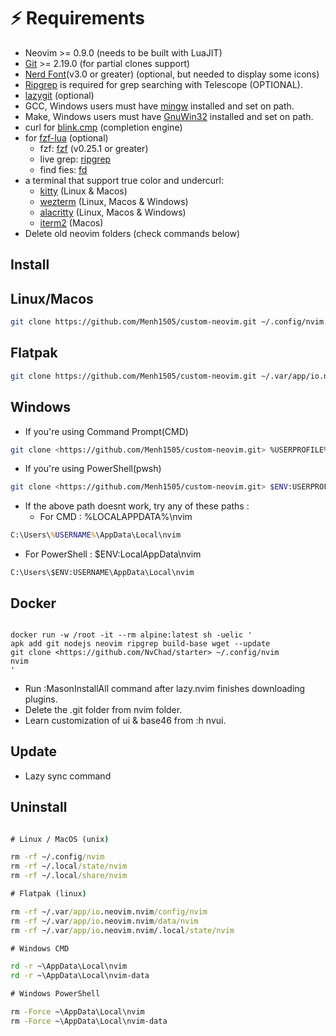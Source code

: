 # ⚡️ Requirements

- Neovim >= 0.9.0 (needs to be built with LuaJIT)
- [Git](https://git-scm.com/downloads) >= 2.19.0 (for partial clones support)
- [Nerd Font](https://www.nerdfonts.com/)(v3.0 or greater) (optional, but needed to display some icons)
- [Ripgrep](https://github.com/BurntSushi/ripgrep) is required for grep searching with Telescope (OPTIONAL).
- [lazygit](https://github.com/jesseduffield/lazygit) (optional)
- GCC, Windows users must have [mingw](http://mingw-w64.org/downloads) installed and set on path.
- Make, Windows users must have [GnuWin32](https://sourceforge.net/projects/gnuwin32/) installed and set on path.
- curl for [blink.cmp](https://github.com/Saghen/blink.cmp) (completion engine)
- for [fzf-lua](https://github.com/ibhagwan/fzf-lua) (optional)
  - fzf: [fzf](https://github.com/junegunn/fzf) (v0.25.1 or greater)
  - live grep: [ripgrep](https://github.com/BurntSushi/ripgrep)
  - find fies: [fd](https://github.com/sharkdp/fd)
- a terminal that support true color and undercurl:
  - [kitty](https://github.com/kovidgoyal/kitty) (Linux & Macos)
  - [wezterm](https://github.com/wez/wezterm) (Linux, Macos & Windows)
  - [alacritty](https://github.com/alacritty/alacritty) (Linux, Macos & Windows)
  - [iterm2](https://iterm2.com/) (Macos)
- Delete old neovim folders (check commands below)

## Install

## Linux/Macos

```bash
git clone https://github.com/Menh1505/custom-neovim.git ~/.config/nvim && nvim
```

## Flatpak

```bash
git clone https://github.com/Menh1505/custom-neovim.git ~/.var/app/io.neovim.nvim/config/nvim && flatpak run io.neovim.nvim
```

## Windows

- If you're using Command Prompt(CMD)

```bash
git clone <https://github.com/Menh1505/custom-neovim.git> %USERPROFILE%\AppData\Local\nvim && nvim
```

- If you're using PowerShell(pwsh)

```bash
git clone <https://github.com/Menh1505/custom-neovim.git> $ENV:USERPROFILE\AppData\Local\nvim && nvim
```

- If the above path doesnt work, try any of these paths :
  - For CMD : %LOCALAPPDATA%\nvim

```cmd
C:\Users\%USERNAME%\AppData\Local\nvim
```

- For PowerShell : $ENV:LocalAppData\nvim

```pwsh
C:\Users\$ENV:USERNAME\AppData\Local\nvim
```

## Docker

```docker

docker run -w /root -it --rm alpine:latest sh -uelic '
apk add git nodejs neovim ripgrep build-base wget --update
git clone <https://github.com/NvChad/starter> ~/.config/nvim
nvim
'

```

- Run :MasonInstallAll command after lazy.nvim finishes downloading plugins.
- Delete the .git folder from nvim folder.
- Learn customization of ui & base46 from :h nvui.

## Update

- Lazy sync command

## Uninstall

```cmd

# Linux / MacOS (unix)

rm -rf ~/.config/nvim
rm -rf ~/.local/state/nvim
rm -rf ~/.local/share/nvim

# Flatpak (linux)

rm -rf ~/.var/app/io.neovim.nvim/config/nvim
rm -rf ~/.var/app/io.neovim.nvim/data/nvim
rm -rf ~/.var/app/io.neovim.nvim/.local/state/nvim

# Windows CMD

rd -r ~\AppData\Local\nvim
rd -r ~\AppData\Local\nvim-data

# Windows PowerShell

rm -Force ~\AppData\Local\nvim
rm -Force ~\AppData\Local\nvim-data

```
